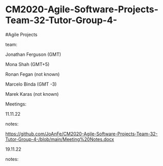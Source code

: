 # CM2020-Agile-Software-Projects-Team-32-Tutor-Group-4-

#Agile Projects

team:

Jonathan Ferguson (GMT)

Mona Shah (GMT+5)

Ronan Fegan (not known)

Marcelo Binda (GMT -3)

Marek Karas (not known)

Meetings:

11.11.22

notes: 

https://github.com/JoAnFe/CM2020-Agile-Software-Projects-Team-32-Tutor-Group-4-/blob/main/Meeting%20Notes.docx

19.11.22

notes:
